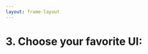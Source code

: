 ```yaml
---
layout: frame-layout
---
```


# 3. Choose your favorite UI:

<RadioGroup>

<RadioCard href="/guide/vanilla/vite.html#blank" label="Blank" icon="https://cdn.svgporn.com/logos/css-3.svg" />
<RadioCard href="/guide/vanilla/vite.html#tailwind-css" label="Tailwind CSS" icon="https://cdn.svgporn.com/logos/tailwindcss-icon.svg" />

</RadioGroup>
